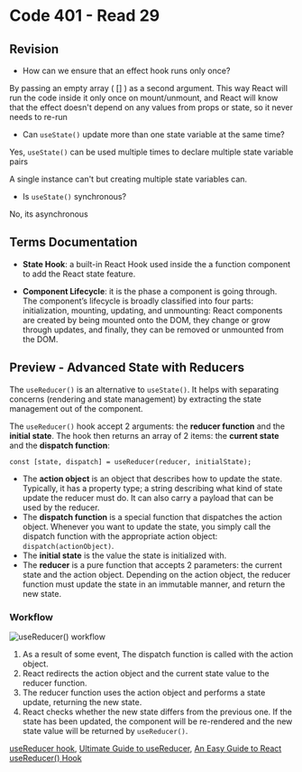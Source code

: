 # Code 401 - Read 29

## Revision

* How can we ensure that an effect hook runs only once?

By passing an empty array ( [] ) as a second argument. This way React will run the code inside it only once on mount/unmount, and React will know that the effect doesn't depend on any values from props or state, so it never needs to re-run

* Can `useState()` update more than one state variable at the same time?

Yes, `useState()` can be used multiple times to declare multiple state variable pairs

A single instance can't but creating multiple state variables can.

* Is `useState()` synchronous?

No, its asynchronous

## Terms Documentation

* **State Hook**: a built-in React Hook used inside the a function component to add the React state feature.

* **Component Lifecycle**: it is the phase a component is going through. The component’s lifecycle is broadly classified into four parts: initialization, mounting, updating, and unmounting: React components are created by being mounted onto the DOM, they change or grow through updates, and finally, they can be removed or unmounted from the DOM.

## Preview - Advanced State with Reducers

The `useReducer()` is an alternative to `useState()`. It helps with separating concerns (rendering and state management) by extracting the state management out of the component.

The `useReducer()` hook accept 2 arguments: the **reducer function** and the **initial state**. The hook then returns an array of 2 items: the **current state** and the **dispatch function**:

```
const [state, dispatch] = useReducer(reducer, initialState);
```

* The **action object** is an object that describes how to update the state. Typically, it has a property type; a string describing what kind of state update the reducer must do. It can also carry a payload that can be used by the reducer.
* The **dispatch function** is a special function that dispatches the action object. Whenever you want to update the state, you simply call the dispatch function with the appropriate action object: `dispatch(actionObject)`.
* The **initial state** is the value the state is initialized with.
* The **reducer** is a pure function that accepts 2 parameters: the current state and the action object. Depending on the action object, the reducer function must update the state in an immutable manner, and return the new state.

### Workflow

![useReducer() workflow](https://dmitripavlutin.com/5c33affee33e7c40e73028fb48a8367b/diagram.svg)

1. As a result of some event, The dispatch function is called with the action object.
2. React redirects the action object and the current state value to the reducer function.
3. The reducer function uses the action object and performs a state update, returning the new state.
4. React checks whether the new state differs from the previous one. If the state has been updated, the component will be re-rendered and the new state value will be returned by `useReducer()`.


[useReducer hook](https://reactjs.org/docs/hooks-reference.html#usereducer), [Ultimate Guide to useReducer](https://blog.logrocket.com/guide-to-react-usereducer-hook/), [An Easy Guide to React useReducer() Hook](https://dmitripavlutin.com/react-usereducer/)
